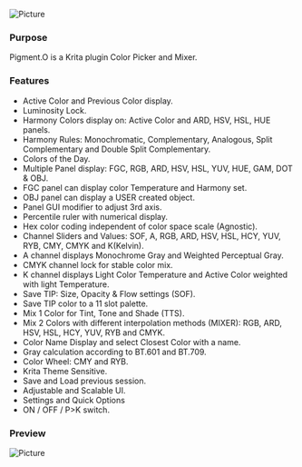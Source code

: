 ![Picture](https://raw.githubusercontent.com/EyeOdin/Pigment.O/master/pigment_o/PREVIEWS/pigment_o.png)

### Purpose

Pigment.O is a Krita plugin Color Picker and Mixer.

### Features

* Active Color and Previous Color display.
* Luminosity Lock.
* Harmony Colors display on: Active Color and ARD, HSV, HSL, HUE panels.
* Harmony Rules: Monochromatic, Complementary, Analogous, Split Complementary and Double Split Complementary.
* Colors of the Day.
* Multiple Panel display: FGC, RGB, ARD, HSV, HSL, YUV, HUE, GAM, DOT & OBJ.
* FGC panel can display color Temperature and Harmony set.
* OBJ panel can display a USER created object.
* Panel GUI modifier to adjust 3rd axis.
* Percentile ruler with numerical display.
* Hex color coding independent of color space scale (Agnostic).
* Channel Sliders and Values: SOF, A, RGB, ARD, HSV, HSL, HCY, YUV, RYB, CMY, CMYK and K(Kelvin).
* A channel displays Monochrome Gray and Weighted Perceptual Gray.
* CMYK channel lock for stable color mix.
* K channel displays Light Color Temperature and Active Color weighted with light Temperature.
* Save TIP: Size, Opacity & Flow settings (SOF).
* Save TIP color to a 11 slot palette.
* Mix 1 Color for Tint, Tone and Shade (TTS).
* Mix 2 Colors with different interpolation methods (MIXER): RGB, ARD, HSV, HSL, HCY, YUV, RYB and CMYK.
* Color Name Display and select Closest Color with a name.
* Gray calculation according to BT.601 and BT.709.
* Color Wheel: CMY and RYB.
* Krita Theme Sensitive.
* Save and Load previous session.
* Adjustable and Scalable UI.
* Settings and Quick Options
* ON / OFF / P>K switch.


### Preview
![Picture](https://raw.githubusercontent.com/EyeOdin/Pigment.O/master/pigment_o/PREVIEWS/channels_all.png)
